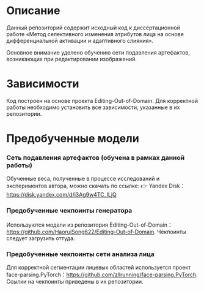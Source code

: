 # Описание

Данный репозиторий содержит исходный код к диссертационной работе
«Метод селективного изменения атрибутов лица на основе дифференциальной активации и адаптивного слияния».

Основное внимание уделено обучению сети подавления артефактов, возникающих при редактировании изображений.

# Зависимости

Код построен на основе проекта Editing-Out-of-Domain.
Для корректной работы необходимо установить все зависимости, указанные в их репозитории.

# Предобученные модели

### Сеть подавления артефактов (обучена в рамках данной работы)
Обученные веса, полученные в процессе исследований и экспериментов автора, можно скачать по ссылке:
👉 Yandex Disk：https://disk.yandex.com/d/i3Ag9w4TC_ILjQ

### Предобученные чекпоинты генератора
Используются модели из репозитория Editing-Out-of-Domain：https://github.com/HaoruiSong622/Editing-Out-of-Domain.
Чекпоинты следует загрузить оттуда.

### Предобученные чекпоинты сети анализа лица
Для корректной сегментации лицевых областей используется проект face-parsing.PyTorch：https://github.com/zllrunning/face-parsing.PyTorch.
Ссылки на чекпоинты приведены в их репозитории.
